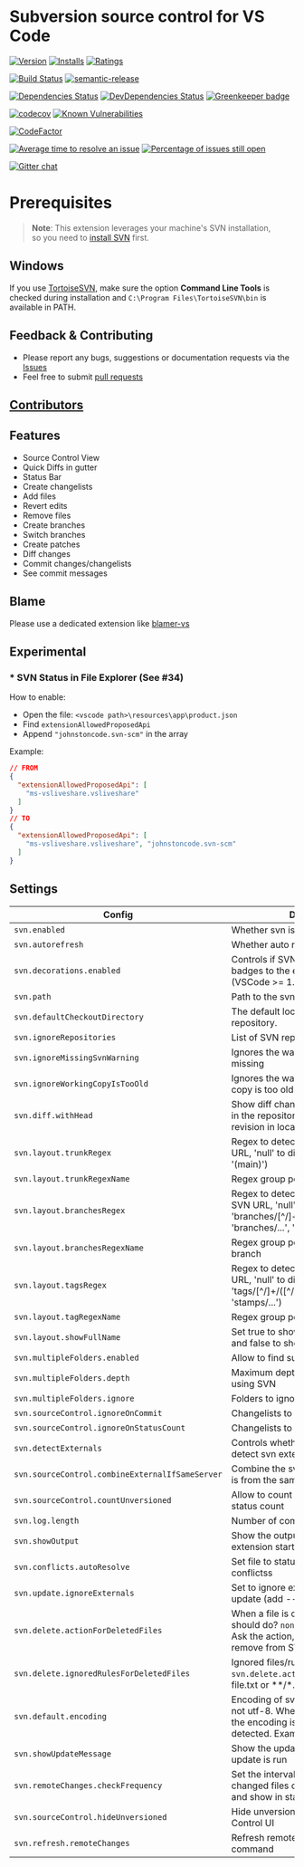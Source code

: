 # Subversion source control for VS Code

[![Version](https://vsmarketplacebadge.apphb.com/version-short/johnstoncode.svn-scm.svg)](https://marketplace.visualstudio.com/items?itemName=johnstoncode.svn-scm)
[![Installs](https://vsmarketplacebadge.apphb.com/installs-short/johnstoncode.svn-scm.svg)](https://marketplace.visualstudio.com/items?itemName=johnstoncode.svn-scm)
[![Ratings](https://vsmarketplacebadge.apphb.com/rating-short/johnstoncode.svn-scm.svg)](https://marketplace.visualstudio.com/items?itemName=johnstoncode.svn-scm)

[![Build Status](https://dev.azure.com/johnstoncode/Svn-scm/_apis/build/status/svn-scm?branchName=master)](https://dev.azure.com/johnstoncode/Svn-scm/_build/latest?definitionId=1&branchName=master)
[![semantic-release](https://img.shields.io/badge/%20%20%F0%9F%93%A6%F0%9F%9A%80-semantic--release-e10079.svg)](https://github.com/semantic-release/semantic-release)

[![Dependencies Status](https://david-dm.org/JohnstonCode/svn-scm/status.svg)](https://david-dm.org/JohnstonCode/svn-scm)
[![DevDependencies Status](https://david-dm.org/JohnstonCode/svn-scm/dev-status.svg)](https://david-dm.org/JohnstonCode/svn-scm?type=dev)
[![Greenkeeper badge](https://badges.greenkeeper.io/JohnstonCode/svn-scm.svg)](https://greenkeeper.io/)

[![codecov](https://codecov.io/gh/JohnstonCode/svn-scm/branch/master/graph/badge.svg)](https://codecov.io/gh/JohnstonCode/svn-scm)
[![Known Vulnerabilities](https://snyk.io/test/github/JohnstonCode/svn-scm/badge.svg)](https://snyk.io/test/github/JohnstonCode/svn-scm)

[![CodeFactor](https://www.codefactor.io/repository/github/johnstoncode/svn-scm/badge)](https://www.codefactor.io/repository/github/johnstoncode/svn-scm)

[![Average time to resolve an issue](https://isitmaintained.com/badge/resolution/JohnstonCode/svn-scm.svg)](https://isitmaintained.com/project/JohnstonCode/svn-scm "Average time to resolve an issue")
[![Percentage of issues still open](https://isitmaintained.com/badge/open/JohnstonCode/svn-scm.svg)](https://isitmaintained.com/project/JohnstonCode/svn-scm "Percentage of issues still open")

[![Gitter chat](https://badges.gitter.im/gitterHQ/gitter.png)](https://gitter.im/svn-scm/Lobby)

# Prerequisites

> **Note**: This extension leverages your machine's SVN installation,\
> so you need to [install SVN](https://subversion.apache.org) first.

## Windows

If you use [TortoiseSVN](https://tortoisesvn.net/), make sure the option
**Command Line Tools** is checked during installation and
`C:\Program Files\TortoiseSVN\bin` is available in PATH.

## Feedback & Contributing

* Please report any bugs, suggestions or documentation requests via the
  [Issues](https://github.com/JohnstonCode/svn-scm/issues)
* Feel free to submit
  [pull requests](https://github.com/JohnstonCode/svn-scm/pulls)

## [Contributors](https://github.com/JohnstonCode/svn-scm/graphs/contributors)

## Features

* Source Control View
* Quick Diffs in gutter
* Status Bar
* Create changelists
* Add files
* Revert edits
* Remove files
* Create branches
* Switch branches
* Create patches
* Diff changes
* Commit changes/changelists
* See commit messages

## Blame

Please use a dedicated extension like [blamer-vs](https://marketplace.visualstudio.com/items?itemName=beaugust.blamer-vs)

## Experimental

### * SVN Status in File Explorer (See #34)
How to enable:
* Open the file: `<vscode path>\resources\app\product.json`
* Find `extensionAllowedProposedApi`
* Append `"johnstoncode.svn-scm"` in the array

Example:
```json
// FROM
{
  "extensionAllowedProposedApi": [
    "ms-vsliveshare.vsliveshare"
  ]
}
// TO
{
  "extensionAllowedProposedApi": [
    "ms-vsliveshare.vsliveshare", "johnstoncode.svn-scm"
  ]
}
```

## Settings

|Config|Description|Default|
|-|-|-|
|`svn.enabled`|Whether svn is enabled|`true`|
|`svn.autorefresh`|Whether auto refreshing is enabled|`true`|
|`svn.decorations.enabled`|Controls if SVN contributes colors and badges to the explorer and the open (VSCode \>= 1.18 with proposed-api)|`true`|
|`svn.path`|Path to the svn executable|`null`|
|`svn.defaultCheckoutDirectory`|The default location to checkout a svn repository.|`null`|
|`svn.ignoreRepositories`|List of SVN repositories to ignore.|`null`|
|`svn.ignoreMissingSvnWarning`|Ignores the warning when SVN is missing|`false`|
|`svn.ignoreWorkingCopyIsTooOld`|Ignores the warning when working copy is too old|`false`|
|`svn.diff.withHead`|Show diff changes using latest revision in the repository. Set false to use latest revision in local folder|`true`|
|`svn.layout.trunkRegex`|Regex to detect path for 'trunk' in SVN URL, 'null' to disable. (Ex.: '(trunk)', '(main)')|`"(trunk)(/.*)?"`|
|`svn.layout.trunkRegexName`|Regex group position for name of trunk|`1`|
|`svn.layout.branchesRegex`|Regex to detect path for 'branches' in SVN URL, 'null' to disable. Subpath use 'branches/[^/]+/([^/]+)(/.\*)?' (Ex.: 'branches/...', 'versions/...')|`"branches/([^/]+)(/.*)?"`|
|`svn.layout.branchesRegexName`|Regex group position for name of branch|`1`|
|`svn.layout.tagsRegex`|Regex to detect path for 'tags' in SVN URL, 'null' to disable. Subpath use 'tags/[^/]+/([^/]+)(/.\*)?'. (Ex.: 'tags/...', 'stamps/...')|`"tags/([^/]+)(/.*)?"`|
|`svn.layout.tagRegexName`|Regex group position for name of tag|`1`|
|`svn.layout.showFullName`|Set true to show 'branches/\<name\>' and false to show only '\<name\>'|`true`|
|`svn.multipleFolders.enabled`|Allow to find subfolders using SVN|`false`|
|`svn.multipleFolders.depth`|Maximum depth to find subfolders using SVN|`4`|
|`svn.multipleFolders.ignore`|Folders to ignore using SVN|`["**/.git","**/.hg","**/vendor","**/node_modules"]`|
|`svn.sourceControl.ignoreOnCommit`|Changelists to ignore on commit|`["ignore-on-commit"]`|
|`svn.sourceControl.ignoreOnStatusCount`|Changelists to ignore on status count|`["ignore-on-commit"]`|
|`svn.detectExternals`|Controls whether to automatically detect svn externals.|`true`|
|`svn.sourceControl.combineExternalIfSameServer`|Combine the svn external in the main if is from the same server.|`false`|
|`svn.sourceControl.countUnversioned`|Allow to count unversioned files in status count|`true`|
|`svn.log.length`|Number of commit messages to log|`50`|
|`svn.showOutput`|Show the output window when the extension starts|`false`|
|`svn.conflicts.autoResolve`|Set file to status resolved after fix conflictss|`false`|
|`svn.update.ignoreExternals`|Set to ignore externals definitions on update (add --ignore-externals)|`true`|
|`svn.delete.actionForDeletedFiles`|When a file is deleted, what SVN should do? `none` - Do nothing, `prompt` - Ask the action, `remove` - automatically remove from SVN|`"prompt"`|
|`svn.delete.ignoredRulesForDeletedFiles`|Ignored files/rules for `svn.delete.actionForDeletedFiles`(Ex.: file.txt or \*\*/\*.txt)|`[]`|
|`svn.default.encoding`|Encoding of svn output if the output is not utf-8. When this parameter is null, the encoding is automatically detected. Example: 'windows-1252'.|`null`|
|`svn.showUpdateMessage`|Show the update message when update is run|`true`|
|`svn.remoteChanges.checkFrequency`|Set the interval in seconds to check changed files on remote repository and show in statusbar. 0 to disable|`300`|
|`svn.sourceControl.hideUnversioned`|Hide unversioned files in Source Control UI|`false`|
|`svn.refresh.remoteChanges`|Refresh remote changes on refresh command|`false`|
